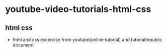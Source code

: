 # youtube-video-tutorials-html-css
## html css
 - html and css excercise from youtube(online tutorial) and 
   tutorialrepublic document
 
